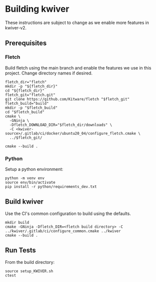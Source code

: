 # Building kwiver
These instructions are subject to change as we enable more features in kwiver-v2.

## Prerequisites
### Fletch
Build fletch using the main branch and enable the features we use in this project.
Change directory names if desired.

```
fletch_dir="fletch"
mkdir -p "${fletch_dir}"
cd "${fletch_dir}"
fletch_git="fletch.git"
git clone https://github.com/Kitware/fletch "$fletch_git"
fletch_build="build"
mkdir -p "$fletch_build"
cd "$fletch_build"
cmake \
  -GNinja \
  -Dfletch_DOWNLOAD_DIR="$fletch_dir/downloads" \
  -C <kwiver-source>/.gitlab/ci/docker/ubuntu20_04/configure_fletch.cmake \
  ../$fletch_git/

cmake --build .
```

### Python
Setup a python environment:
```
python -m venv env
source env/bin/activate
pip install -r python/requirements_dev.txt
```

## Build kwiver
Use the CI's common configuration to build using the defaults.
```
mkdir build
cmake -GNinja -Dfletch_DIR=<fletch build directory> -C ../kwiver/.gitlab/ci/configure_common.cmake ../kwiver
cmake --build .
```

## Run Tests
From the build directory:

```
source setup_KWIVER.sh
ctest
```
